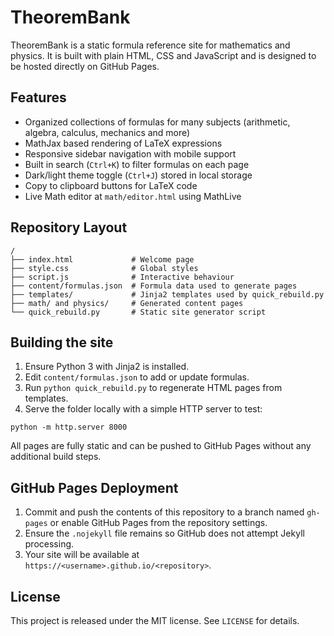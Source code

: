# TheoremBank

TheoremBank is a static formula reference site for mathematics and physics. It is built with plain HTML, CSS and JavaScript and is designed to be hosted directly on GitHub Pages.

## Features

- Organized collections of formulas for many subjects (arithmetic, algebra, calculus, mechanics and more)
- MathJax based rendering of LaTeX expressions
- Responsive sidebar navigation with mobile support
- Built in search (`Ctrl+K`) to filter formulas on each page
- Dark/light theme toggle (`Ctrl+J`) stored in local storage
- Copy to clipboard buttons for LaTeX code
- Live Math editor at `math/editor.html` using MathLive

## Repository Layout

```
/
├── index.html             # Welcome page
├── style.css              # Global styles
├── script.js              # Interactive behaviour
├── content/formulas.json  # Formula data used to generate pages
├── templates/             # Jinja2 templates used by quick_rebuild.py
├── math/ and physics/     # Generated content pages
└── quick_rebuild.py       # Static site generator script
```

## Building the site

1. Ensure Python 3 with Jinja2 is installed.
2. Edit `content/formulas.json` to add or update formulas.
3. Run `python quick_rebuild.py` to regenerate HTML pages from templates.
4. Serve the folder locally with a simple HTTP server to test:

```
python -m http.server 8000
```

All pages are fully static and can be pushed to GitHub Pages without any additional build steps.

## GitHub Pages Deployment

1. Commit and push the contents of this repository to a branch named `gh-pages` or enable GitHub Pages from the repository settings.
2. Ensure the `.nojekyll` file remains so GitHub does not attempt Jekyll processing.
3. Your site will be available at `https://<username>.github.io/<repository>`.

## License

This project is released under the MIT license. See `LICENSE` for details.
